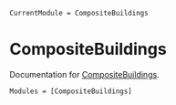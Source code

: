 ```@meta
CurrentModule = CompositeBuildings
```

# CompositeBuildings

Documentation for [CompositeBuildings](https://github.com/SuperGrobi/CompositeBuildings.jl).

```@autodocs
Modules = [CompositeBuildings]
```